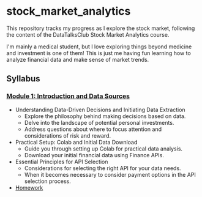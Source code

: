# stock_market_analytics

This repository tracks my progress as I explore the stock market, following the content of the DataTalksClub Stock Market Analytics course.

I'm mainly a medical student, but I love exploring things beyond medicine and investment is one of them! This is just me having fun learning how to analyze financial data and make sense of market trends.

## Syllabus

### [Module 1: Introduction and Data Sources](week_one/)

- Understanding Data-Driven Decisions and Initiating Data Extraction
  - Explore the philosophy behind making decisions based on data.
  - Delve into the landscape of potential personal investments.
  - Address questions about where to focus attention and considerations of risk and reward.
- Practical Setup: Colab and Initial Data Download
  - Guide you through setting up Colab for practical data analysis.
  - Download your initial financial data using Finance APIs.
- Essential Principles for API Selection
  - Considerations for selecting the right API for your data needs.
  - When it becomes necessary to consider payment options in the API selection process.
- [Homework](week_one/homework.ipynb)
